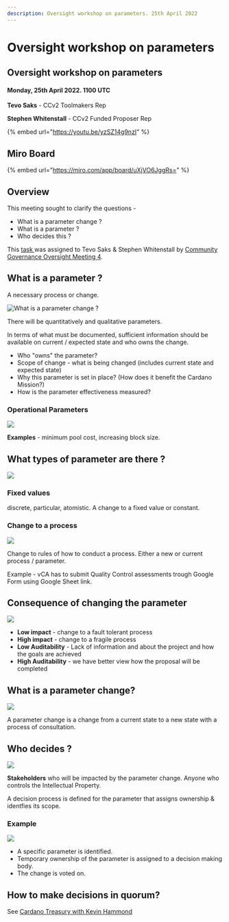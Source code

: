 ```yaml
---
description: Oversight workshop on parameters. 25th April 2022
---
```


# Oversight workshop on parameters

## Oversight workshop on parameters

#### Monday, 25th April 2022. 1100 UTC

**Tevo Saks** - CCv2 Toolmakers Rep

**Stephen Whitenstall** - CCv2 Funded Proposer Rep

{% embed url="https://youtu.be/yzSZ14g9nzI" %}

## Miro Board

{% embed url="https://miro.com/app/board/uXjVO6JggRs=" %}

## Overview

This meeting sought to clarify the questions -

* What is a parameter change ?
* What is a parameter ?
* Who decides this ?

This [task ](https://github.com/Catalyst-Auditing/Community-Governance-Oversight-Coordination/issues/67)was assigned to Tevo Saks & Stephen Whitenstall by [Community Governance Oversight Meeting 4](https://quality-assurance-dao.gitbook.io/community-governance-oversight/project-management/meetings-and-town-halls/f7-meeting-3-7th-april-2022#5.4-governance-parameters).

## What is a parameter ?

A necessary process or change.

![What is a parameter change ?](<../../.gitbook/assets/Screenshot 2022-05-03 100117.png>)

There will be quantitatively and qualitative parameters.

In terms of what must be documented, sufficient information should be available on current / expected state and who owns the change.

* Who "owns" the parameter?
* Scope of change - what is being changed (includes current state and expected state)
* Why this parameter is set in place? (How does it benefit the Cardano Mission?)
* How is the parameter effectiveness measured?

### Operational Parameters

![](<../../.gitbook/assets/Screenshot 2022-05-04 110504.png>)

**Examples** - minimum pool cost, increasing block size.

## What types of parameter are there ?

![](<../../.gitbook/assets/Screenshot 2022-05-04 103311.png>)

### Fixed values

discrete, particular, atomistic. A change to a fixed value or constant.

### Change to a process

![](<../../.gitbook/assets/Screenshot 2022-05-04 103828 (1).png>)

Change to rules of how to conduct a process. Either a new or current process / parameter.

Example - vCA has to submit Quality Control assessments trough Google Form using Google Sheet link.

## Consequence of changing the parameter

![](<../../.gitbook/assets/Screenshot 2022-05-04 105506.png>)

* **Low impact** - change to a fault tolerant process
* **High impact** - change to a fragile process
* **Low Auditability** - Lack of information and about the project and how the goals are achieved
* **High Auditability** - we have better view how the proposal will be completed

## **What is a parameter change?**

![](<../../.gitbook/assets/Screenshot 2022-05-03 134921.png>)

A parameter change is a change from a current state to a new state with a process of consultation.

## Who decides ?

![](<../../.gitbook/assets/Screenshot 2022-05-04 101539.png>)

**Stakeholders** who will be impacted by the parameter change. Anyone who controls the Intellectual Property.

A decision process is defined for the parameter that assigns ownership & identfies its scope.

### Example

![](<../../.gitbook/assets/Screenshot 2022-05-04 101946.png>)

* A specific parameter is identified.
* Temporary ownership of the parameter is assigned to a decision making body.
* The change is voted on.

## How to make decisions in quorum?

See [Cardano Treasury with Kevin Hammond](https://quality-assurance-dao.gitbook.io/community-governance-oversight/governance-processes/governance-parameters/cardano-treasury-with-kevin-hammond)
